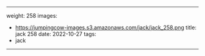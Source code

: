 
---
weight: 258
images:
- https://jumpingcow-images.s3.amazonaws.com/jack/jack_258.png
title: jack 258
date: 2022-10-27
tags:
- jack
---

